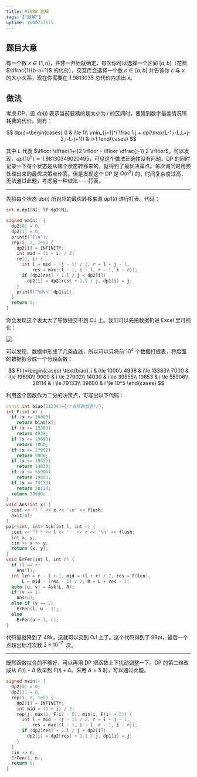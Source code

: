 ```yaml
---
title: P7998 题解
tags: ["题解"]
uptime: 1640737675
---
```


## 题目大意

有一个数 $x \in [1,n]$，并非一开始就确定，每次你可以选择一个区间 $[a,b]$（花费 $\dfrac{1}{b-a+1}$ 的代价），交互库会选择一个数 $c \in [a,b]$ 并告诉你 $c$ 与 $x$ 的大小关系，现在你需要在 $1.9813035$ 总代价内求出 $x$。

## 做法

考虑 DP，设 $dp(i)$ 表示当前要猜的是大小为 $i$ 的区间时，要猜到数字最差情况所耗费的代价。则有：

$$
dp(i)=\begin{cases}
0 & i\le 1\\
\min_{j=1}^i \frac 1 j + dp(\max(L-1,i-L,L+j-2,i-L-j+1)) & i>1
\end{cases}
$$

其中 $L$ 代表 $\lfloor \dfrac{1+i}2 \rfloor - \lfloor \dfrac{j-1} 2 \rfloor$。可以发现，$dp(10^5)\simeq 1.98130349020495$，可见这个做法正确性没有问题。DP 的同时记录一下每个状态是从哪个状态转移来的，就得到了最优决策点。每次询问时用预处理出来的最优决策点作答。但是发现这个 DP 是 $O(n^2)$ 的，时间复杂度过高，无法通过此题，考虑另一种做法——打表。

---

先将每个状态 $dp(i)$ 所对应的最优转移来源 $dp1(i)$ 进行打表。代码：

```cpp
int n,dp1[N]; lf dp2[N];

signed main() {
  dp2[0] = 0;
  dp2[1] = 0;
  printf("1\n");
  rep(i, 2, 1e5) {
    dp2[i] = INFINITY;
    int mid = (1 + i) / 2;
    re(j, i) {
      int l = mid - (j - 1) / 2, r = l + j - 1,
          res = max({l - 1, i - l, r - 1, i - r});
      if (dp2[res] + 1.l / j < dp2[i])
        dp2[i] = dp2[res] + 1.l / j, dp1[i] = j;
    }
    printf("%d\n",dp1[i]);
  }
  return 0;
}
```

你会发现这个表太大了导致提交不到 OJ 上。我们可以先把数据扔进 Excel 里可视化：

![](https://cdn.luogu.com.cn/upload/image_hosting/rlkwd8xj.png)

可以发现，数据中形成了几条直线，所以可以只将前 $10^4$ 个数据打成表，将后面的数据拟合成一个分段函数：

$$
F(i)=\begin{cases}
\text{biao}_i & i\le 1000\\
4938 & i\le 13383\\
7000 & i\le 19690\\
9900 & i \le 27902\\
14030 & i \le 39555\\
19853 & i \le 55906\\
28114 & i \le 79133\\
39600 & i \le 10^5
\end{cases}
$$

利用这个函数作为二分的决策点，可写出以下代码：

```cpp
const int biao[11234]={/*省略数据表*/};
int F(int x) {
  if (x <= 10000)
    return biao[x];
  if (x <= 13383)
    return 4938;
  if (x <= 19690)
    return 7000;
  if (x <= 27902)
    return 9900;
  if (x <= 39555)
    return 14030;
  if (x <= 55906)
    return 19853;
  if (x <= 79133)
    return 28114;
  return 39600;
}
void Ans(int x) {
  cout << "! " << x << '\n' << flush;
  exit(0);
}
pair<int, int> Ask(int l, int r) {
  cout << "? " << l << ' ' << r << '\n' << flush;
  int x, y;
  cin >> x >> y;
  return {x, y};
}
void ErFen(int l, int r) {
  if (l == r)
    Ans(l);
  int len = r - l + 1, mid = (l + r) / 2, res = F(len),
      L = mid - (res - 1) / 2, R = L + res - 1;
  auto [u, v] = Ask(L, R);
  if (v == 1)
    Ans(u);
  else if (v == 2)
    ErFen(l, u - 1);
  else
    ErFen(u + 1, r);
}
```

代码量就降到了 48k，这就可以交到 OJ 上了。这个代码得到了 99pt，最后一个点超出标准次数 $2\times 10^{-7}$  次。

---

既然函数拟合的不够好，可以再用 DP 把函数上下扰动调整一下。DP 的第二维改成从 $F(i)-\Delta$ 枚举到 $F(i)+\Delta$。采用 $\Delta=5$ 时，可以通过此题。

```cpp
signed main() {
  dp2[0] = 0;
  dp2[1] = 0;
  rep(i, 2, 1e5) {
    dp2[i] = INFINITY;
    int mid = (1 + i) / 2;
    rep(j, max(1, F(i) - 5), min(i, F(i) + 5)) {
      int l = mid - (j - 1) / 2, r = l + j - 1,
          res = max({l - 1, i - l, r - 1, i - r});
      if (dp2[res] + 1.l / j < dp2[i])
        dp2[i] = dp2[res] + 1.l / j, dp1[i] = j;
    }
  }
  cin >> n;
  ErFen(1, n);
  return 0;
}
```
